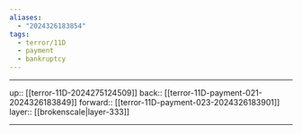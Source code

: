 ```yaml
---
aliases:
  - "2024326183854"
tags:
  - terror/11D
  - payment
  - bankruptcy
---
```




***

up:: [[terror-11D-2024275124509]]
back:: [[terror-11D-payment-021-2024326183849]]
forward:: [[terror-11D-payment-023-2024326183901]]
layer:: [[brokenscale|layer-333]]

***
